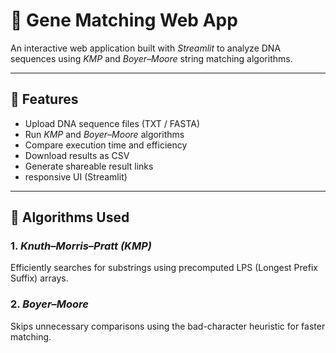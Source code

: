 
# 🧬 Gene Matching Web App

An interactive web application built with *Streamlit* to analyze DNA sequences using *KMP* and *Boyer–Moore* string matching algorithms.

---

## 🚀 Features
- Upload DNA sequence files (TXT / FASTA)
- Run *KMP* and *Boyer–Moore* algorithms
- Compare execution time and efficiency
- Download results as CSV
- Generate shareable result links
- responsive UI (Streamlit)

---

## 🧠 Algorithms Used

### 1. *Knuth–Morris–Pratt (KMP)*
Efficiently searches for substrings using precomputed LPS (Longest Prefix Suffix) arrays.

### 2. *Boyer–Moore*
Skips unnecessary comparisons using the bad-character heuristic for faster matching.
